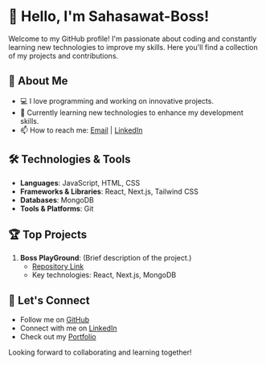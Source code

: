 # 👋 Hello, I'm Sahasawat-Boss!

Welcome to my GitHub profile! I'm passionate about coding and constantly learning new technologies to improve my skills. Here you'll find a collection of my projects and contributions.

## 🚀 About Me

- 💻 I love programming and working on innovative projects.
- 🌱 Currently learning new technologies to enhance my development skills.
- 📫 How to reach me: [Email](sahasawat.rk@gmail.com) | [LinkedIn](.....)

## 🛠️ Technologies & Tools

- **Languages**: JavaScript, HTML, CSS
- **Frameworks & Libraries**: React, Next.js, Tailwind CSS
- **Databases**: MongoDB
- **Tools & Platforms**: Git

## 🏆 Top Projects

1. **Boss PlayGround**: (Brief description of the project.)
   - [Repository Link](https://github.com/Sahasawat-Boss/Boss-Playground-Test)
   - Key technologies: React, Next.js, MongoDB



## 🤝 Let's Connect

- Follow me on [GitHub](https://github.com/Sahasawat-Boss)
- Connect with me on [LinkedIn](.......)
- Check out my [Portfolio](.......)

Looking forward to collaborating and learning together!

